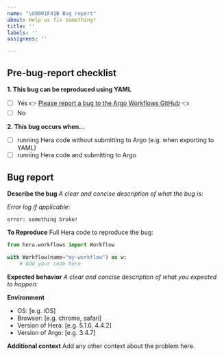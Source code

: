 ```yaml
---
name: "\U0001F41B Bug report"
about: Help us fix something!
title: ''
labels: ''
assignees: ''

---
```


<h2>Pre-bug-report checklist</h2>

**1. This bug can be reproduced using YAML**
- [ ] Yes 👉 [Please report a bug to the Argo Workflows GitHub](https://github.com/argoproj/argo-workflows/issues/new/choose) 👈
- [ ] No

**2. This bug occurs when...**
- [ ] running Hera code without submitting to Argo (e.g. when exporting to YAML)
- [ ] running Hera code and submitting to Argo

<h2>Bug report</h2>

**Describe the bug**
_A clear and concise description of what the bug is:_

_Error log if applicable_:
```
error: something broke!
```

**To Reproduce**
Full Hera code to reproduce the bug:
```py
from hera.workflows import Workflow

with Workflow(name="my-workflow") as w:
    # Add your code here
```

**Expected behavior**
_A clear and concise description of what you expected to happen:_


**Environment**
 - OS: [e.g. iOS]
 - Browser: [e.g. chrome, safari]
 - Version of Hera: [e.g. 5.1.6, 4.4.2]
 - Version of Argo: [e.g. 3.4.7]

**Additional context**
Add any other context about the problem here.

